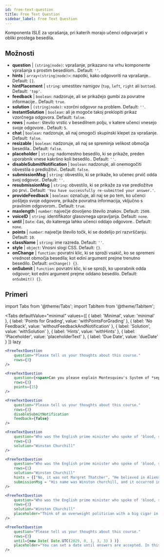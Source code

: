 ```yaml
---
id: free-text-question 
title: Free Text Question
sidebar_label: Free Text Question
---
```


Komponenta ISLE za vprašanja, pri katerih morajo učenci odgovarjati v obliki prostega besedila.

## Možnosti

* __question__ | `(string|node)`: vprašanje, prikazano na vrhu komponente vprašanja s prostim besedilom.. Default: `''`.
* __hints__ | `array<(string|node)>`: napotki, kako odgovoriti na vprašanje.. Default: `[]`.
* __hintPlacement__ | `string`: umestitev namigov (`top`, `left`, `right` ali `bottom`). Default: `'top'`.
* __feedback__ | `boolean`: nadzoruje, ali se prikažejo gumbi za povratne informacije.. Default: `true`.
* __solution__ | `(string|node)`: vzorčni odgovor na problem. Default: `''`.
* __instantSolution__ | `boolean`: ali je mogoče takoj preklopiti prikaz vzorčnega odgovora. Default: `false`.
* __rows__ | `number`: število vrstic v besedilnem polju, v katere učenci vnesejo svoje odgovore.. Default: `5`.
* __chat__ | `boolean`: nadzoruje, ali naj omogoči skupinski klepet za vprašanje. Default: `false`.
* __resizable__ | `boolean`: nadzoruje, ali naj se spreminja velikost območja besedila.. Default: `false`.
* __placeholder__ | `string`: nadomestno besedilo, ki se prikaže, preden uporabnik vnese kakršno koli besedilo.. Default: `''`.
* __disableSubmitNotification__ | `boolean`: nadzoruje, ali onemogočiti obvestila o predložitvi.. Default: `false`.
* __submissionMsg__ | `string`: obvestilo, ki se prikaže, ko učenec prvič odda svoj odgovor.. Default: `''`.
* __resubmissionMsg__ | `string`: obvestilo, ki se prikaže za vse predložitve po prvi.. Default: `'You have successfully re-submitted your answer.'`.
* __provideFeedback__ | `boolean`: označuje, ali naj se po tem, ko učenci pošljejo svoje odgovore, prikaže povratna informacija, vključno s pravilnim odgovorom.. Default: `true`.
* __maxlength__ | `number`: največje dovoljeno število znakov. Default: `2500`.
* __voiceID__ | `string`: identifikator glasovnega upravljanja. Default: `none`.
* __until__ | `Date`: čas, do katerega lahko učenci oddajo odgovore.. Default: `none`.
* __points__ | `number`: največje število točk, ki se dodelijo pri razvrščanju. Default: `10`.
* __className__ | `string`: ime razreda. Default: `''`.
* __style__ | `object`: Vnosni slogi CSS. Default: `{}`.
* __onChange__ | `function`: povratni klic, ki se sproži vsakič, ko se spremeni vrednost območja besedila; kot edini argument prejme trenutno besedilo. Default: `onChange() {}`.
* __onSubmit__ | `function`: povratni klic, ki se sproži, ko uporabnik odda odgovor; kot edini argument prejme oddano besedilo. Default: `onSubmit() {}`.


## Primeri

import Tabs from '@theme/Tabs';
import TabItem from '@theme/TabItem';

<Tabs
    defaultValue="minimal"
    values={[
        { label: 'Minimal', value: 'minimal' },
        { label: 'Points for Grading', value: 'withPointsForGrading' },
        { label: 'No Feedback', value: 'withoutFeedbackAndNotification' },
        { label: 'Solution', value: 'withSolution' },
        { label: 'Hints', value: 'withHints' },
        { label: 'Placeholder', value: 'placeholderText' },
        { label: 'Due Date', value: 'dueDate' }
    ]}
    lazy
>

<TabItem value="minimal" >

```jsx live
<FreeTextQuestion 
    question="Please tell us your thoughts about this course." 
    rows={3} 
/>
```
</TabItem>

<TabItem value="withPointsForGrading" >

```jsx live
<FreeTextQuestion 
    question={<span>Can you please explain Montesquieu's System of *separation of powers*?</span>} 
    rows={3} 
    points={15}
/>
```

</TabItem>

<TabItem value="withoutFeedbackAndNotification" >

```jsx live
<FreeTextQuestion 
    question="Please tell us your thoughts about this course." 
    rows={3}
    disableSubmitNotification 
    feedback={false}
/>
```

</TabItem>

<TabItem value="withSolution" > 

```jsx live
<FreeTextQuestion 
    question="Who was the English prime minister who spoke of 'blood, sweat and tears'?" 
    rows={1} 
    solution="Winston Churchill" 
/>
```

</TabItem>

<TabItem value="withHints" >

```jsx live
<FreeTextQuestion 
    question="Who was the English prime minister who spoke of 'blood, sweat and tears'?" 
    rows={1} 
    solution="Winston Churchill" 
    hints = {["No, it was not Margret Thatcher", "He believed in Aliens by the way", "His first name was Winston - like the guy in 1984"]}
    submissionMsg = "His name was Winston churchill, and it occurred in a speech given by him to the House of Commons of the Parliament of the United Kingdom on 13 May 1940. The speech is sometimes known by that name"
/>
```

</TabItem>

<TabItem value="placeholderText" >

```jsx live
<FreeTextQuestion 
    question="Who was the English prime minister who spoke of 'blood, sweat and tears'?" 
    rows={3} 
    solution="Winston Churchill" 
    placeholder="Think of an overweight politician with a big cigar in his mouth."
/>
```

</TabItem>

<TabItem value="dueDate" >

```jsx live
<FreeTextQuestion 
    question="Please tell us your thoughts about this course." 
    rows={3} 
    until={new Date( Date.UTC(2029, 0, 1, 3, 33 ) )}
    placeholder="You can set a date until answers are accepted. In this case it is 2020, 1st of January, 3:30 am UTC time."
/>
```

</TabItem>

</Tabs>
